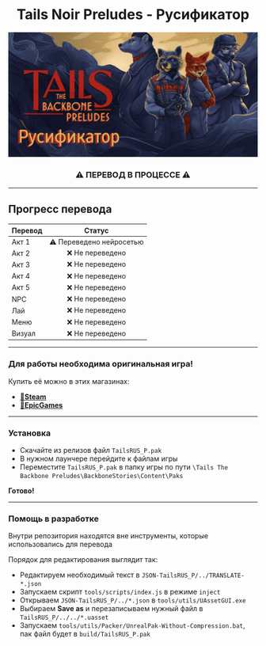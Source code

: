 <h1 align="center">Tails Noir Preludes - Русификатор</h1>

![Обложка русификатора](https://raw.githubusercontent.com/Dellyare/tails-noir-preludes-rus/refs/heads/main/.github/cover.jpg?raw=true)

<h3 align="center">⚠️ ПЕРЕВОД В ПРОЦЕССЕ ⚠️</h3>

---

## Прогресс перевода

| Перевод |          Статус          |
|---------|:------------------------:|
| Акт 1   | ⚠️ Переведено нейросетью |
| Акт 2   |     ❌ Не переведено      |
| Акт 3   |     ❌ Не переведено      |
| Акт 4   |     ❌ Не переведено      |
| Акт 5   |     ❌ Не переведено      |
| NPC     |     ❌ Не переведено      |
| Лай     |     ❌ Не переведено      |
| Меню    |     ❌ Не переведено      |
| Визуал  |     ❌ Не переведено      |

---

### Для работы необходима оригинальная игра!
Купить её можно в этих магазинах:
- [🛒**Steam**](https://store.steampowered.com/app/2020030/Tails_Noir_Preludes/)
- [🛒**EpicGames**](https://store.epicgames.com/ru/p/tails-noir-4240c4)

---

### Установка
- Скачайте из релизов файл `TailsRUS_P.pak`
- В нужном лаунчере перейдите к файлам игры
- Переместите `TailsRUS_P.pak` в папку игры по пути `\Tails The Backbone Preludes\BackboneStories\Content\Paks`

**Готово!**

---

### Помощь в разработке

Внутри репозитория находятся вне инструменты, которые использовались для перевода

Порядок для редактирования выглядит так:
- Редактируем необходимый текст в `JSON-TailsRUS_P/../TRANSLATE-*.json`
- Запускаем скрипт `tools/scripts/index.js` в режиме `inject`
- Открываем `JSON-TailsRUS_P/../*.json` в `tools/utils/UAssetGUI.exe`
- Выбираем **Save as** и перезаписываем нужный файл в `TailsRUS_P/../../*.uasset`
- Запускаем `tools/utils/Packer/UnrealPak-Without-Compression.bat`, пак файл будет в `build/TailsRUS_P.pak`
